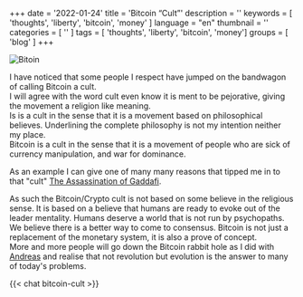 +++
date = '2022-01-24'
title = 'Bitcoin “Cult”'
description = ''
keywords = [ 'thoughts', 'liberty', 'bitcoin', 'money' ]
language = "en"
thumbnail = ''
categories = [ '' ]
tags = [ 'thoughts', 'liberty', 'bitcoin', 'money']
groups = [ 'blog' ]
+++

![Bitoin](/img/bitoin-cult.jpeg)  

I have noticed that some people I respect have jumped on the bandwagon of calling Bitcoin a cult.  
I will agree with the word cult even know it is ment to be pejorative, giving the movement a religion like meaning.   
Is is a cult in the sense that it is a movement based on philosophical believes. Underlining the complete philosophy is not my intention neither my place.  
Bitcoin is a cult in the sense that it is a movement of people who are sick of currency manipulation, and war for dominance.  

As an example I can give one of many many reasons that tipped me in to that "cult" [The Assassination of Gaddafi](
https://www.corbettreport.com/the-assassination-of-gaddafi-grtv-backgrounder/).  

As such the Bitcoin/Crypto cult is not based on some believe in the religious sense. It is based on a believe that humans are ready to evoke out of the leader mentality. Humans deserve a world that is not run by psychopaths. We believe there is a better way to come to consensus. Bitcoin is not just a replacement of the monetary system, it is also a prove of concept.  
More and more people will go down the Bitcoin rabbit hole as I did with [Andreas](https://aantonop.com/) and realise that not revolution but evolution is the answer to many of today's problems.

{{< chat bitcoin-cult >}}